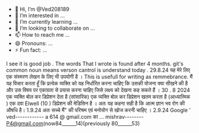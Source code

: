 - 👋 Hi, I’m @Ved208189
- 👀 I’m interested in ...
- 🌱 I’m currently learning ...
- 💞️ I’m looking to collaborate on ...
- 📫 How to reach me ...
- 😄 Pronouns: ...
- ⚡ Fun fact: ...

<!---
Ved208189/Ved208189 is a ✨ special ✨ repository because its `README.md` (this file) appears on your GitHub profile.
You can click the Preview link to take a look at your changes.
--->
I see it is good job .
The words That I wrote is found after 4 months.
git's common noun means verson cantrol is understand today .
29.8.24
यह मेरे लिए एक संस्मरण लेखन के लिए भी उपयोगी है ।
This is usefull for writing as remmebrance.
मैं यह विचार करता हूँ कि प्रत्येक व्यक्ति को यह निर्धारित करना चाहिए कि उसकी योजना क्या सीखने की है और उस विषय पर एकाग्रता से प्रयास करना चाहिए जिसे लक्ष्य को देखना कह सकते हैं । 30 . 8 2024
एक व्यक्ति बोल कर डिप्रेशन देता है (सांसारिक)
एक व्यक्ति बोल कर डिप्रेशन खतम करता है (आध्यात्मिक )
एक दवा Elwell (10 ) डिप्रेशन की मेडिसिन है ।
अतः यह कहना सही है कि आत्म ज्ञान भव रोग की औषधि है। 1.9.24 अतः सच्चे मैं" की परिश्रम एवं मनोयोग से खोज करनी चाहिए ।
2.9.24 Google  ' ved------------ a 614  @ gmail.com का ... mishrav-------- P4@gmail.com(now84______14)(previously 80______53)

